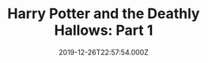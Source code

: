 ---
title: "Harry Potter and the Deathly Hallows: Part 1"
year: 2010
date: 2019-12-26T22:57:54.000Z
permalink: /almanac/movies/2019-12-26-harry-potter-and-the-deathly-hallows-part-1/index.html
rating: 3
tmdbid: 12444
---